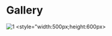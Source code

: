 # Gallery

![1](https://github.com/ACES-GNDEC/EVENTS/blob/main/20190927_164041-1.jpg) <style="width:500px;height:600px>
